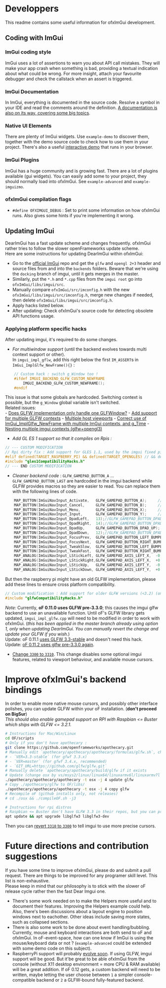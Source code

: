 # Developpers

This readme contains some useful information for ofxImGui development.

## Coding with ImGui

### ImGui coding style
ImGui uses a lot of assertions to warn you about API call mistakes. They will make your app crash when something is bad, providing a textual indication about what could be wrong. For more insight, attach your favourite debugger and check the callstack when an assert is triggered.

### ImGui Documentation
In ImGui, everything is documented in the source code. Resolve a symbol in your IDE and read the comments around the definition. [A documentation is also on its way, covering some big topics](https://github.com/ocornut/imgui/tree/master/docs).

### Native UI Elements
There are plenty of ImGui widgets. Use `example-demo` to discover them, together with the demo source code to check how to use them in your project. There's also a useful [interactive demo](https://pthom.github.io/imgui_manual_online/) that runs in your browser.

### ImGui Plugins
ImGui has a huge community and is growing fast. There are a lot of plugins available (gui widgets). You can easily add some to your project, they should normally load into ofxImGui. See `example-advanced` and `example-imguizmo`.

### ofxImGui compilation flags
- `#define OFXIMGUI_DEBUG` : Set to print some information on how ofxImGui runs. Also gives some hints if you're implementing it wrong.

## Updating ImGui
DearImGui has a fast update scheme and changes frequently. ofxImGui rather tries to follow the slower openFrameworks update scheme.  
Here are some instructions for updating DearImGui within ofxImGui:
- Go to the [official ImGui](https://github.com/ocornut/imgui/tree/docking/) repo and get the `glfw` and `opengl 2+3` header and source files from and into the `backends` folders. Beware that we're using the `docking` branch of imgui, until it gets merges in the master.
- Similarly, put the `*.h` and `*.cpp` files from the `imgui root` go into `ofxImGui/libs/imgui/src`.
- Manually compare `ofxImGui/src/imconfig.h` with the new `ofxImGui/libs/imgui/src/imconfig.h`, merge new changes if needed, then delete `ofxImGui/libs/imgui/src/imconfig.h`.
- Apply hacks listed below.
- After updating: Check ofxImGui's source code for detecting obsolete API functions usage.

### Applying platform specific hacks
After updating imgui, it's required to do some changes.
- *For multiwindow support* (until the backend evolves towards multi context support or other).  
In `imgui_impl_gflw`, add this right below the first `IM_ASSERT`s in `ImGui_ImplGlfw_NewFrame(){}` :  
````cpp
	// Custom hack : switch g_Window too !
	#ifdef IMGUI_BACKEND_GLFW_CUSTOM_NEWFRAME
        IMGUI_BACKEND_GLFW_CUSTOM_NEWFRAME();
    #endif
````  
This issue is that some globals are hardcoded. Switching context is possible, but the `g_Window` global variable isn't switched.  
Related issues:  
     - [Does GLFW implementation only handle one GLFWindow?](https://discourse.dearimgui.org/t/does-glfw-implementation-only-handle-one-glfwindow/305)
     - [Add support for multiple GLFW contexts](https://github.com/ocornut/imgui/pull/3934)
     - [Multiple host viewports](https://github.com/ocornut/imgui/issues/3012)
     - [Correct use of ImGui_ImplGlfw_NewFrame with multiple ImGui contexts, and g_Time](https://github.com/ocornut/imgui/issues/2526)
     - [Nesting multiple imgui contexts (glfw+opengl3)](https://github.com/ocornut/imgui/issues/2004)
- *Add GL ES 1 support so that it compiles on Rpis :*  
````cpp
// --- CUSTOM MODIFICATION
// Rpi dirty fix : Add support for GLES 1.1, used by the imgui fixed pipeline.
#elif defined(TARGET_RASPBERRY_PI) && defined(TARGET_OPENGLES) // && defined(IMGUI_IMPL_OPENGL_ES1)
#include "gles1CompatibilityHacks.h"
// --- END CUSTOM MODIFICATION
````
- *Cleaner backend code* : `GLFW_GAMEPAD_BUTTON_A` ... `GLFW_GAMEPAD_BUTTON_LAST` are hardcoded in the imgui backend while GLFW provides macros so they are easier to read. You can replace them with the following lines of code.  
````cpp
    MAP_BUTTON(ImGuiNavInput_Activate,   GLFW_GAMEPAD_BUTTON_A);     // Cross / A
    MAP_BUTTON(ImGuiNavInput_Cancel,     GLFW_GAMEPAD_BUTTON_B);     // Circle / B
    MAP_BUTTON(ImGuiNavInput_Menu,       GLFW_GAMEPAD_BUTTON_X);     // Square / X
    MAP_BUTTON(ImGuiNavInput_Input,      GLFW_GAMEPAD_BUTTON_Y);     // Triangle / Y
    MAP_BUTTON(ImGuiNavInput_DpadLeft,   13);//GLFW_GAMEPAD_BUTTON_DPAD_LEFT);    // D-Pad Left
    MAP_BUTTON(ImGuiNavInput_DpadRight,  14);//GLFW_GAMEPAD_BUTTON_DPAD_RIGHT);    // D-Pad Right
    MAP_BUTTON(ImGuiNavInput_DpadUp,     GLFW_GAMEPAD_BUTTON_DPAD_UP);    // D-Pad Up
    MAP_BUTTON(ImGuiNavInput_DpadDown,   12);//GLFW_GAMEPAD_BUTTON_DPAD_DOWN);    // D-Pad Down
    MAP_BUTTON(ImGuiNavInput_FocusPrev,  GLFW_GAMEPAD_BUTTON_LEFT_BUMPER);     // L1 / LB
    MAP_BUTTON(ImGuiNavInput_FocusNext,  GLFW_GAMEPAD_BUTTON_RIGHT_BUMPER);    // R1 / RB
    MAP_BUTTON(ImGuiNavInput_TweakSlow,  GLFW_GAMEPAD_BUTTON_LEFT_BUMPER);      // L2 / LT
    MAP_BUTTON(ImGuiNavInput_TweakFast,  GLFW_GAMEPAD_BUTTON_RIGHT_BUMPER);     // R2 / RT
    MAP_ANALOG(ImGuiNavInput_LStickLeft, GLFW_GAMEPAD_AXIS_LEFT_X,  -0.3f,  -0.9f);
    MAP_ANALOG(ImGuiNavInput_LStickRight,GLFW_GAMEPAD_AXIS_LEFT_X,  +0.3f,  +0.9f);
    MAP_ANALOG(ImGuiNavInput_LStickUp,   GLFW_GAMEPAD_AXIS_LEFT_Y,  -0.3f,  -0.9f);
    MAP_ANALOG(ImGuiNavInput_LStickDown, GLFW_GAMEPAD_AXIS_LEFT_Y,  +0.3f,  +0.9f);
````  
But then the raspberry pi might have an old GLFW implementation, please add these lines to ensure cross platform compatibility.  
````cpp
// Custom modification : Add support for older GLFW versions (<3.2) (on Rpi Stretch for example)
#include "glfwCompatibilityHacks.h"
````
 *Note:* Currently, **oF 0.11.0 uses GLFW pre-3.3.0**; this causes the imgui glfw backend to use an unavailable function. Until oF's GLFW library gets updated, `imgui_impl_glfw.cpp` will need to be modified in order to work with ofxImGui. (_this has been applied in the master branch already using option 1, only when updating DearImGui. You can manually revert the change and update your GLFW if you wish._)  
Update: oF 0.11.1 [uses GLFW 3.3-stable](https://github.com/openframeworks/apothecary/commit/68a0ec866341a8487d5c555311f3d5975bd62436) and doesn't need this hack.  
Update: [oF 0.11.2 uses glfw pre-3.3.0 again](https://github.com/openframeworks/apothecary/pull/197).  
  - [Change `3300` to `3310`](https://github.com/ocornut/imgui/blob/dd4ca70b0d612038edadcf37bf601c0f21206d28/backends/imgui_impl_glfw.cpp#L62). This change disables some optional imgui features, related to viewport behaviour, and available mouse cursors.  

# Improve ofxImGui's backend bindings
In order to enable more native mouse cursors, and possibly other interface polishes, you can update GLFW within your oF installation. (**don't proceed on BigSur**)  
_This should also enable gamepad support on RPI with Raspbian <= Buster which ships with GLFW <= 3.2.1._  
````bash
# Instructions for Mac/Win/Linux
cd OF/scripts
# Only if you don't have apothecary :
git clone https://github.com/openframeworks/apothecary.git
# Manually edit `apothecary/apothecary/apothecary/formulas/glfw.sh`, change to :
# - `VER=3.3-stable` (for gfwf 3.3.x)
# - `VER=master` (for gfwf 3.4.x, recommended)
# - `GIT_URL=https://github.com/glfw/glfw.git`
# Manually delete `apothecary/apothecary/build/glfw if it exists
# Update (change osx by vs/msys2/linux/linux64/linuxarmv6l/linuxarmv7l or remove `-t osx` for autoselect)
./apothecary/apothecary/apothecary -t osx -j 4 update glfw
# Copy ./apothecary/glfw to OF/libs/
./apothecary/apothecary/apothecary -t osx -j 4 copy glfw
# Recompile oF (github installs only, not releases)
# cd ./osx && ./compileOF.sh -j3
````  
````bash
# Instructions for rpi distros
# Raspbian <= Buster don't have GLFW 3.3 in their repos, but you can pray.
apt update && apt upgrade libglfw3 libglfw3-dev
````  
Then you can [revert `3310` to `3300`](https://github.com/ocornut/imgui/blob/dd4ca70b0d612038edadcf37bf601c0f21206d28/backends/imgui_impl_glfw.cpp#L62) to tell imgui to use more precise cursors.

# Future directions and contribution suggestions
If you have some time to improve ofxImGui, please do and submit a pull request. There are things to be improved for any programer skill level. This list is non-exhaustive.  
Please keep in mind that our philosophy is to stick with the slower oF release cycle rather then the fast Dear Imgui one.

 - There's some work needed on to make the Helpers more useful and to document their features. Improving the Helpers example could help. Also, there's been discussions about a layout engine to position windows next to eachother. Other ideas include saving more states, such as collapsed sections.
 - There is also some work to be done about event handling/bubbling. Currently, mouse and keyboard interactions are both send to oF and ofxImGui. In oF-event-space, how can one know if ImGui is using the mouse/keyboard data or not ? (`example-advanced` could be extended with some demo code on this subject).  
- RaspberryPi support will probably [evolve soon](https://github.com/openframeworks/openFrameworks/issues/6713). If using GLFW, imgui support will be good. But it'be great to be able ofxImGui from the console (without X11 desktop environment = more CPU & RAM available) will be a great addition. If oF 0.12 gets, a custom backend will need to be written, maybe letting the user choose between `1` a simpler console-compatible backend or `2` a GLFW-bound fully-featured backend.